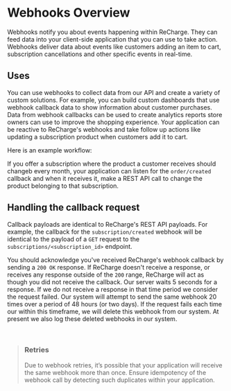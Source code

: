 # Webhooks Overview

Webhooks notify you about events happening within ReCharge. They can feed data into your client-side application that you can use to take action. Webhooks deliver data about events like customers adding an item to cart, subscription cancellations and other specific events in real-time. 

## Uses

You can use webhooks to collect data from our API and create a variety of custom solutions. For example, you can build custom dashboards that use webhook callback data to show information about customer purchases. Data from webhook callbacks can be used to create analytics reports store owners can use to improve the shopping experience. Your application can be reactive to ReCharge's webhooks and take follow up actions like updating a subscription product when customers add it to cart.

Here is an example workflow:

If you offer a subscription where the product a customer receives should changeb every month, your application can listen for the `order/created` callback and when it receives it, make a REST API call to change the product belonging to that subscription.

## Handling the callback request

Callback payloads are identical to ReCharge's REST API payloads. For example, the callback for the `subscription/created` webhook will be identical to the payload of a `GET` request to the `subscriptions/<subscription_id>` endpoint.

You should acknowledge you've received ReCharge's webhook callback by sending a `200 OK` response. If ReCharge doesn't receive a response, or receives any response outside of the `200` range, ReCharge will act as though you did not receive the callback. Our server waits 5 seconds for a response. If we do not receive a response in that time period we consider the request failed. Our system will attempt to send the same webhook 20 times over a period of 48 hours (or two days). If the request fails each time our within this timeframe, we will delete this webhook from our system. At present we also log these deleted webhooks in our system.

<br>

<!-- theme: warning -->
> ### Retries
> Due to webhook retries, it’s possible that your application will receive the same webhook more than once. Ensure idempotency of the webhook call by detecting such duplicates within your application.

